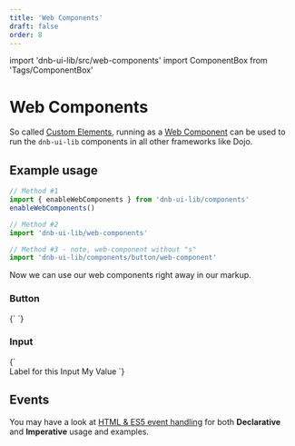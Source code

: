 ```yaml
---
title: 'Web Components'
draft: false
order: 8
---
```


import 'dnb-ui-lib/src/web-components'
import ComponentBox from 'Tags/ComponentBox'

# Web Components

So called [Custom Elements](https://www.w3.org/TR/custom-elements/), running as a [Web Component](https://github.com/w3c/webcomponents/) can be used to run the `dnb-ui-lib` components in all other frameworks like Dojo.

## Example usage

```jsx
// Method #1
import { enableWebComponents } from 'dnb-ui-lib/components'
enableWebComponents()

// Method #2
import 'dnb-ui-lib/web-components'

// Method #3 - note, web-component without "s"
import 'dnb-ui-lib/components/button/web-component'
```

Now we can use our web components right away in our markup.

### Button

<ComponentBox>
{`
  <dnb-button icon="chevron_right" text="Custom Element" />
`}
</ComponentBox>

### Input

<ComponentBox>
{`
<form>
  <dnb-form-label for_id="form-input">Label for this Input</dnb-form-label>
  <dnb-input id="form-input" placeholder="My Placeholder">My Value</dnb-input>
  <dnb-button type="submit" text="Submit" />
</form>
`}
</ComponentBox>

## Events

You may have a look at [HTML & ES5 event handling](/uilib/usage/customisation/event-handling#html--es5) for both **Declarative** and **Imperative** usage and examples.
